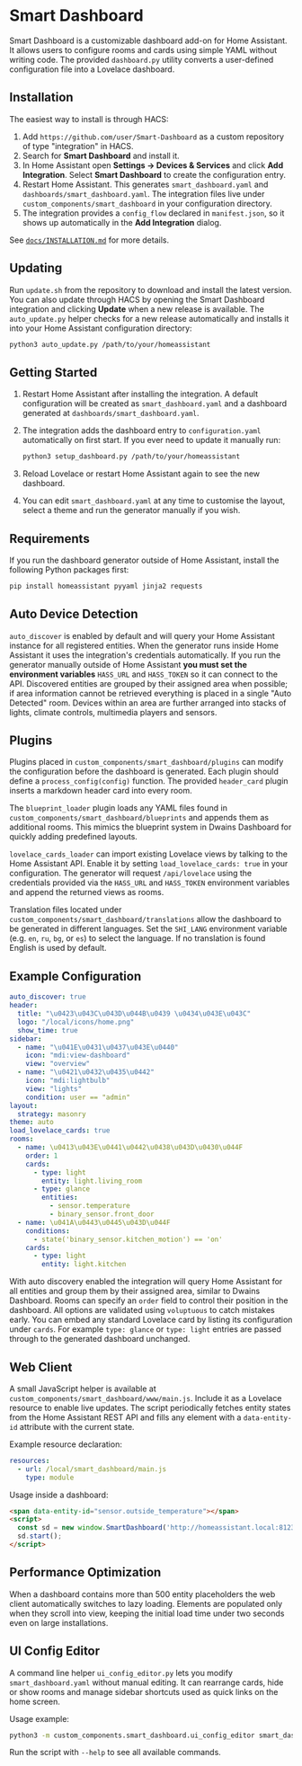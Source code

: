# Smart Dashboard

Smart Dashboard is a customizable dashboard add-on for Home Assistant. It allows users to configure rooms and cards using simple YAML without writing code. The provided `dashboard.py` utility converts a user-defined configuration file into a Lovelace dashboard.

## Installation

The easiest way to install is through HACS:
1. Add `https://github.com/user/Smart-Dashboard` as a custom repository of type "integration" in HACS.
2. Search for **Smart Dashboard** and install it.
3. In Home Assistant open **Settings → Devices & Services** and click **Add Integration**.
   Select **Smart Dashboard** to create the configuration entry.
4. Restart Home Assistant. This generates `smart_dashboard.yaml` and `dashboards/smart_dashboard.yaml`.
   The integration files live under `custom_components/smart_dashboard` in your configuration directory.
5. The integration provides a `config_flow` declared in `manifest.json`, so it shows up automatically in the **Add Integration** dialog.

See [`docs/INSTALLATION.md`](docs/INSTALLATION.md) for more details.

## Updating

Run `update.sh` from the repository to download and install the latest
version. You can also update through HACS by opening the Smart Dashboard
integration and clicking **Update** when a new release is available.
The `auto_update.py` helper checks for a new release automatically and
installs it into your Home Assistant configuration directory:

```bash
python3 auto_update.py /path/to/your/homeassistant
```

## Getting Started

1. Restart Home Assistant after installing the integration.
   A default configuration will be created as `smart_dashboard.yaml` and a dashboard
   generated at `dashboards/smart_dashboard.yaml`.
2. The integration adds the dashboard entry to `configuration.yaml`
   automatically on first start. If you ever need to update it manually run:

   ```bash
   python3 setup_dashboard.py /path/to/your/homeassistant
   ```

3. Reload Lovelace or restart Home Assistant again to see the new dashboard.
4. You can edit `smart_dashboard.yaml` at any time to customise the layout,
   select a theme and run the generator manually if you wish.

## Requirements

If you run the dashboard generator outside of Home Assistant, install the
following Python packages first:

```bash
pip install homeassistant pyyaml jinja2 requests
```

## Auto Device Detection

`auto_discover` is enabled by default and will query your Home Assistant instance for all registered entities. When the generator runs inside Home Assistant it uses the integration's credentials automatically. If you run the generator manually outside of Home Assistant **you must set the environment variables** `HASS_URL` and `HASS_TOKEN` so it can connect to the API. Discovered entities are grouped by their assigned area when possible; if area information cannot be retrieved everything is placed in a single "Auto Detected" room. Devices within an area are further arranged into stacks of lights, climate controls, multimedia players and sensors.

## Plugins

Plugins placed in `custom_components/smart_dashboard/plugins` can modify the
configuration before the dashboard is generated. Each plugin should define a
`process_config(config)` function. The provided `header_card` plugin inserts a
markdown header card into every room.

The `blueprint_loader` plugin loads any YAML files found in
`custom_components/smart_dashboard/blueprints` and appends them as additional
rooms. This mimics the blueprint system in Dwains Dashboard for quickly adding
predefined layouts.

`lovelace_cards_loader` can import existing Lovelace views by talking to the
Home Assistant API. Enable it by setting `load_lovelace_cards: true` in your
configuration. The generator will request `/api/lovelace` using the credentials
provided via the `HASS_URL` and `HASS_TOKEN` environment variables and append
the returned views as rooms.

Translation files located under `custom_components/smart_dashboard/translations`
allow the dashboard to be generated in different languages. Set the `SHI_LANG`
environment variable (e.g. `en`, `ru`, `bg`, or `es`) to select the language. If no
translation is found English is used by default.

## Example Configuration

```yaml
auto_discover: true
header:
  title: "\u0423\u043C\u043D\u044B\u0439 \u0434\u043E\u043C"
  logo: "/local/icons/home.png"
  show_time: true
sidebar:
  - name: "\u041E\u0431\u0437\u043E\u0440"
    icon: "mdi:view-dashboard"
    view: "overview"
  - name: "\u0421\u0432\u0435\u0442"
    icon: "mdi:lightbulb"
    view: "lights"
    condition: user == "admin"
layout:
  strategy: masonry
theme: auto
load_lovelace_cards: true
rooms:
  - name: \u0413\u043E\u0441\u0442\u0438\u043D\u0430\u044F
    order: 1
    cards:
      - type: light
        entity: light.living_room
      - type: glance
        entities:
          - sensor.temperature
          - binary_sensor.front_door
  - name: \u041A\u0443\u0445\u043D\u044F
    conditions:
      - state('binary_sensor.kitchen_motion') == 'on'
    cards:
      - type: light
        entity: light.kitchen
```

With auto discovery enabled the integration will query Home Assistant for all
entities and group them by their assigned area, similar to Dwains Dashboard.
Rooms can specify an `order` field to control their position in the dashboard.
All options are validated using `voluptuous` to catch mistakes early.
You can embed any standard Lovelace card by listing its configuration under
`cards`. For example `type: glance` or `type: light` entries are passed through
to the generated dashboard unchanged.

## Web Client

A small JavaScript helper is available at `custom_components/smart_dashboard/www/main.js`.
Include it as a Lovelace resource to enable live updates. The script periodically
fetches entity states from the Home Assistant REST API and fills any element with
a `data-entity-id` attribute with the current state.

Example resource declaration:

```yaml
resources:
  - url: /local/smart_dashboard/main.js
    type: module
```

Usage inside a dashboard:

```html
<span data-entity-id="sensor.outside_temperature"></span>
<script>
  const sd = new window.SmartDashboard('http://homeassistant.local:8123', 'YOUR_LONG_LIVED_TOKEN');
  sd.start();
</script>
```

## Performance Optimization

When a dashboard contains more than 500 entity placeholders the web client
automatically switches to lazy loading. Elements are populated only when they
scroll into view, keeping the initial load time under two seconds even on large
installations.

## UI Config Editor

A command line helper `ui_config_editor.py` lets you modify `smart_dashboard.yaml` without manual editing. It can rearrange cards, hide or show rooms and manage sidebar shortcuts used as quick links on the home screen.

Usage example:

```bash
python3 -m custom_components.smart_dashboard.ui_config_editor smart_dashboard.yaml move-card "Living" 0 1
```

Run the script with `--help` to see all available commands.
